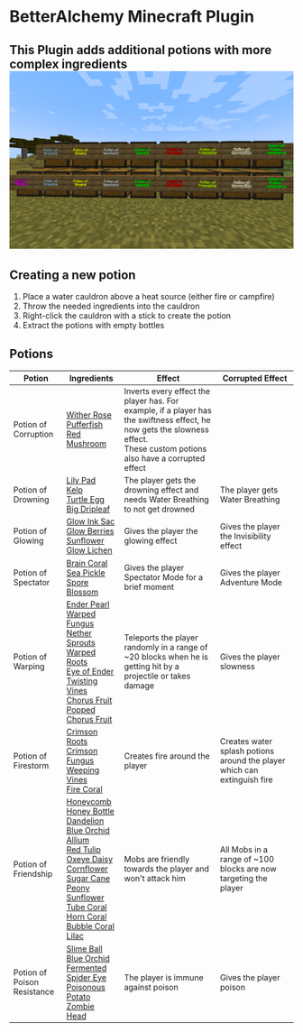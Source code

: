 # BetterAlchemy Minecraft Plugin
This Plugin adds additional potions with more complex ingredients
![Potions](potions.png?raw=true)
---
## Creating a new potion
1. Place a water cauldron above a heat source (either fire or campfire)
2. Throw the needed ingredients into the cauldron
3. Right-click the cauldron with a stick to create the potion
4. Extract the potions with empty bottles

## Potions

| Potion             	             | Ingredients                           	                                                                                                                                                                                                                                                                                                  | Effect                                                                                                                                                                          | Corrupted Effect                                                         |
|----------------------------------|------------------------------------------------------------------------------------------------------------------------------------------------------------------------------------------------------------------------------------------------------------------------------------------------------------------------------------------|---------------------------------------------------------------------------------------------------------------------------------------------------------------------------------|--------------------------------------------------------------------------|
| Potion of Corruption             | [Wither Rose][44] <br> [Pufferfish][45] <br> [Red Mushroom][46]                                                                                                                                                                                                                                                                          | Inverts every effect the player has. For example, if a player has the swiftness effect, he now gets the slowness effect. <br> These custom potions also have a corrupted effect |                                                                          |
| Potion of Drowning 	             | [Lily Pad][1] <br> [Kelp][2] <br> [Turtle Egg][3] <br> [Big Dripleaf][4]	                                                                                                                                                                                                                                                                | The player gets the drowning effect and needs Water Breathing to not get drowned                                                                                                | The player gets Water Breathing                                          |
| Potion of Glowing   	            | [Glow Ink Sac][5] <br> [Glow Berries][6] <br> [Sunflower][7] <br> [Glow Lichen][8]                                                                                                                                                                                                                                                       | Gives the player the glowing effect                                                                                                                                             | Gives the player the Invisibility effect                                 |
| Potion of Spectator 	            | [Brain Coral][9] <br> [Sea Pickle][10] <br> [Spore Blossom][11]        	                                                                                                                                                                                                                                                                 | Gives the player Spectator Mode for a brief moment                                                                                                                              | Gives the player Adventure Mode                                          |
| Potion of Warping   	            | [Ender Pearl][12] <br> [Warped Fungus][13] <br> [Nether Sprouts][14] <br> [Warped Roots][15] <br> [Eye of Ender][16] <br> [Twisting Vines][17] <br> [Chorus Fruit][18] <br> [Popped Chorus Fruit][19]      	                                                                                                                             | Teleports the player randomly in a range of ~20 blocks when he is getting hit by a projectile or takes damage                                                                   | Gives the player slowness                                                |
| Potion of Firestorm              | [Crimson Roots][20] <br> [Crimson Fungus][21] <br> [Weeping Vines][22] <br> [Fire Coral][23]                                                                                                                                                                                                                                             | Creates fire around the player                                                                                                                                                  | Creates water splash potions around the player which can extinguish fire |
| Potion of Friendship	            | [Honeycomb][24] <br> [Honey Bottle][25] <br> [Dandelion][26] <br> [Blue Orchid][27] <br> [Allium][28] <br> [Red Tulip][29] <br> [Oxeye Daisy][30] <br> [Cornflower][31] <br> [Sugar Cane][32] <br> [Peony][33] <br> [Sunflower][34] <br> [Tube Coral][35] <br> [Horn Coral][36] <br> [Bubble Coral][37] <br> [Lilac][38]               	 | Mobs are friendly towards the player and won't attack him                                                                                                                       | All Mobs in a range of ~100 blocks are now targeting the player          |
| Potion of Poison <br> Resistance | [Slime Ball][39] <br> [Blue Orchid][40] <br> [Fermented Spider Eye][41] <br> [Poisonous Potato][42] <br> [Zombie Head][43]        	                                                                                                                                                                                                      | The player is immune against poison                                                                                                                                             | Gives the player poison                                                  |

[1]: https://minecraft.fandom.com/wiki/Lily_Pad
[2]: https://minecraft.fandom.com/wiki/Kelp
[3]: https://minecraft.fandom.com/wiki/Turtle_Egg
[4]: https://minecraft.fandom.com/wiki/Big_Dripleaf
[5]: https://minecraft.fandom.com/wiki/Glow_Ink_Sac
[6]: https://minecraft.fandom.com/wiki/Glow_Berries
[7]: https://minecraft.fandom.com/wiki/Sunflower
[8]: https://minecraft.fandom.com/wiki/Glow_Lichen
[9]: https://minecraft.fandom.com/wiki/Brain_Coral
[10]: https://minecraft.fandom.com/wiki/Sea_Pickle
[11]: https://minecraft.fandom.com/wiki/Spore_Blossom
[12]: https://minecraft.fandom.com/wiki/Ender_Pearl
[13]: https://minecraft.fandom.com/wiki/Warped_Fungus
[14]: https://minecraft.fandom.com/wiki/Nether_Sprouts
[15]: https://minecraft.fandom.com/wiki/Warped_Roots
[16]: https://minecraft.fandom.com/wiki/Eye_of_Ender
[17]: https://minecraft.fandom.com/wiki/Twisting_Vines
[18]: https://minecraft.fandom.com/wiki/Chorus_Fruit
[19]: https://minecraft.fandom.com/wiki/Popped_Chorus_Fruit
[20]: https://minecraft.fandom.com/wiki/Crimson_Roots
[21]: https://minecraft.fandom.com/wiki/Crimson_Fungus
[22]: https://minecraft.fandom.com/wiki/Weeping_Vines
[23]: https://minecraft.fandom.com/wiki/Fire_Coral
[24]: https://minecraft.fandom.com/wiki/Honeycomb
[25]: https://minecraft.fandom.com/wiki/Honey_Bottle
[26]: https://minecraft.fandom.com/wiki/Dandelion
[27]: https://minecraft.fandom.com/wiki/Blue_Orchid
[28]: https://minecraft.fandom.com/wiki/Allium
[29]: https://minecraft.fandom.com/wiki/Red_Tulip
[30]: https://minecraft.fandom.com/wiki/Oxeye_Daisy
[31]: https://minecraft.fandom.com/wiki/Cornflower
[32]: https://minecraft.fandom.com/wiki/Sugar_Cane
[33]: https://minecraft.fandom.com/wiki/Peony
[34]: https://minecraft.fandom.com/wiki/Sunflower
[35]: https://minecraft.fandom.com/wiki/Tube_Coral
[36]: https://minecraft.fandom.com/wiki/Horn_Coral
[37]: https://minecraft.fandom.com/wiki/Bubble_Coral
[38]: https://minecraft.fandom.com/wiki/Lilac
[39]: https://minecraft.fandom.com/wiki/Slime_Ball
[40]: https://minecraft.fandom.com/wiki/Blue_Orchid
[41]: https://minecraft.fandom.com/wiki/Fermented_Spider_Eye
[42]: https://minecraft.fandom.com/wiki/Poisonous_Potato
[43]: https://minecraft.fandom.com/wiki/Zombie_Head
[44]: https://minecraft.fandom.com/wiki/Wither_Rose
[45]: https://minecraft.fandom.com/wiki/Pufferfish
[46]: https://minecraft.fandom.com/wiki/Red_Mushroom
